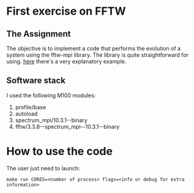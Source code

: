 # First exercise on FFTW

## The Assignment 
The objective is to implement a code that performs the evolution of a system using the fftw-mpi library. 
The library is quite straightforward for using. [here](http://www.fftw.org/fftw3_doc/2d-MPI-example.html) there's a very explanatory example.

## Software stack
I used the following M100 modules:
1. profile/base
2. autoload
3. spectrum_mpi/10.3.1--binary
4. fftw/3.3.8--spectrum_mpi--10.3.1--binary


# How to use the code
The user just need to launch:
```
make run CORES=<number of process> flags=<info or debug for extra information>
```